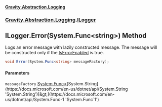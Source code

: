 #### [Gravity.Abstraction.Logging](./index.md 'index')
### [Gravity.Abstraction.Logging](./Gravity-Abstraction-Logging.md 'Gravity.Abstraction.Logging').[ILogger](./Gravity-Abstraction-Logging-ILogger.md 'Gravity.Abstraction.Logging.ILogger')
## ILogger.Error(System.Func&lt;string&gt;) Method
Logs an error message with lazily constructed message. The message will be constructed only if the [IsErrorEnabled](./Gravity-Abstraction-Logging-ILogger-IsErrorEnabled.md 'Gravity.Abstraction.Logging.ILogger.IsErrorEnabled') is true.  
```csharp
void Error(System.Func<string> messageFactory);
```
#### Parameters
<a name='Gravity-Abstraction-Logging-ILogger-Error(System-Func-string-)-messageFactory'></a>
`messageFactory` [System.Func&lt;](https://docs.microsoft.com/en-us/dotnet/api/System.Func-1 'System.Func`1')[System.String](https://docs.microsoft.com/en-us/dotnet/api/System.String 'System.String')[&gt;](https://docs.microsoft.com/en-us/dotnet/api/System.Func-1 'System.Func`1')  
  
